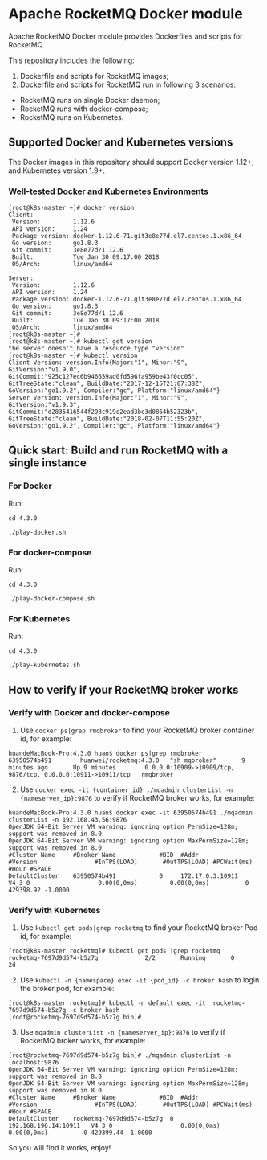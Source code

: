 # Apache RocketMQ Docker module

Apache RocketMQ Docker module provides Dockerfiles and scripts for RocketMQ.

This repository includes the following: 

1. Dockerfile and scripts for RocketMQ images;
2. Dockerfile and scripts for RocketMQ run in following 3 scenarios:
- RocketMQ runs on single Docker daemon;
- RocketMQ runs with docker-compose;
- RocketMQ runs on Kubernetes.


## Supported Docker and Kubernetes versions

The Docker images in this repository should support Docker version 1.12+, and Kubernetes version 1.9+.

### Well-tested Docker and Kubernetes Environments

```
[root@k8s-master ~]# docker version
Client:
 Version:         1.12.6
 API version:     1.24
 Package version: docker-1.12.6-71.git3e8e77d.el7.centos.1.x86_64
 Go version:      go1.8.3
 Git commit:      3e8e77d/1.12.6
 Built:           Tue Jan 30 09:17:00 2018
 OS/Arch:         linux/amd64

Server:
 Version:         1.12.6
 API version:     1.24
 Package version: docker-1.12.6-71.git3e8e77d.el7.centos.1.x86_64
 Go version:      go1.8.3
 Git commit:      3e8e77d/1.12.6
 Built:           Tue Jan 30 09:17:00 2018
 OS/Arch:         linux/amd64
[root@k8s-master ~]# 
[root@k8s-master ~]# kubectl get version
the server doesn't have a resource type "version"
[root@k8s-master ~]# kubectl version
Client Version: version.Info{Major:"1", Minor:"9", GitVersion:"v1.9.0", GitCommit:"925c127ec6b946659ad0fd596fa959be43f0cc05", GitTreeState:"clean", BuildDate:"2017-12-15T21:07:38Z", GoVersion:"go1.9.2", Compiler:"gc", Platform:"linux/amd64"}
Server Version: version.Info{Major:"1", Minor:"9", GitVersion:"v1.9.3", GitCommit:"d2835416544f298c919e2ead3be3d0864b52323b", GitTreeState:"clean", BuildDate:"2018-02-07T11:55:20Z", GoVersion:"go1.9.2", Compiler:"gc", Platform:"linux/amd64"}

```

## Quick start: Build and run RocketMQ with a single instance

### For Docker

Run: 

```
cd 4.3.0

./play-docker.sh

```

### For docker-compose

Run:

```
cd 4.3.0

./play-docker-compose.sh

```


### For Kubernetes

Run:

```
cd 4.3.0

./play-kubernetes.sh

```

## How to verify if your RocketMQ broker works

### Verify with Docker and docker-compose

1. Use `docker ps|grep rmqbroker` to find your RocketMQ broker container id, for example:
```
huandeMacBook-Pro:4.3.0 huan$ docker ps|grep rmqbroker
63950574b491        huanwei/rocketmq:4.3.0   "sh mqbroker"       9 minutes ago       Up 9 minutes        0.0.0.0:10909->10909/tcp, 9876/tcp, 0.0.0.0:10911->10911/tcp   rmqbroker
```

2. Use `docker exec -it {container_id} ./mqadmin clusterList -n {nameserver_ip}:9876` to verify if RocketMQ broker works, for example:
```
huandeMacBook-Pro:4.3.0 huan$ docker exec -it 63950574b491 ./mqadmin clusterList -n 192.168.43.56:9876
OpenJDK 64-Bit Server VM warning: ignoring option PermSize=128m; support was removed in 8.0
OpenJDK 64-Bit Server VM warning: ignoring option MaxPermSize=128m; support was removed in 8.0
#Cluster Name     #Broker Name            #BID  #Addr                  #Version                #InTPS(LOAD)       #OutTPS(LOAD) #PCWait(ms) #Hour #SPACE
DefaultCluster    63950574b491            0     172.17.0.3:10911       V4_3_0                   0.00(0,0ms)         0.00(0,0ms)          0 429398.92 -1.0000

```

### Verify with Kubernetes

1. Use `kubectl get pods|grep rocketmq` to find your RocketMQ broker Pod id, for example:
```
[root@k8s-master rocketmq]# kubectl get pods |grep rocketmq
rocketmq-7697d9d574-b5z7g             2/2       Running       0          2d
```

2. Use `kubectl -n {namespace} exec -it {pod_id} -c broker bash` to login the broker pod, for example:
```
[root@k8s-master rocketmq]# kubectl -n default exec -it  rocketmq-7697d9d574-b5z7g -c broker bash
[root@rocketmq-7697d9d574-b5z7g bin]# 
```

3. Use `mqadmin clusterList -n {nameserver_ip}:9876` to verify if RocketMQ broker works, for example:
```
[root@rocketmq-7697d9d574-b5z7g bin]# ./mqadmin clusterList -n localhost:9876
OpenJDK 64-Bit Server VM warning: ignoring option PermSize=128m; support was removed in 8.0
OpenJDK 64-Bit Server VM warning: ignoring option MaxPermSize=128m; support was removed in 8.0
#Cluster Name     #Broker Name            #BID  #Addr                  #Version                #InTPS(LOAD)       #OutTPS(LOAD) #PCWait(ms) #Hour #SPACE
DefaultCluster    rocketmq-7697d9d574-b5z7g  0     192.168.196.14:10911   V4_3_0                   0.00(0,0ms)         0.00(0,0ms)          0 429399.44 -1.0000

```

So you will find it works, enjoy!